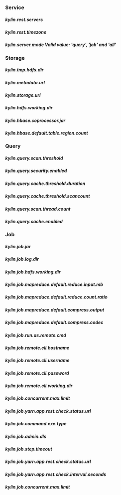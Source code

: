 ### Service
##### kylin.rest.servers 
##### kylin.rest.timezone
##### kylin.server.mode Valid value: 'query', 'job' and 'all'

### Storage
##### kylin.tmp.hdfs.dir
##### kylin.metadata.url
##### kylin.storage.url 
##### kylin.hdfs.working.dir
##### kylin.hbase.coprocessor.jar 
##### kylin.hbase.default.table.region.count 

### Query
##### kylin.query.scan.threshold
##### kylin.query.security.enabled 
##### kylin.query.cache.threshold.duration
##### kylin.query.cache.threshold.scancount
##### kylin.query.scan.thread.count
##### kylin.query.cache.enabled

### Job
##### kylin.job.jar 
##### kylin.job.log.dir
##### kylin.job.hdfs.working.dir
##### kylin.job.mapreduce.default.reduce.input.mb
##### kylin.job.mapreduce.default.reduce.count.ratio
##### kylin.job.mapreduce.default.compress.output
##### kylin.job.mapreduce.default.compress.codec
##### kylin.job.run.as.remote.cmd
##### kylin.job.remote.cli.hostname
##### kylin.job.remote.cli.username
##### kylin.job.remote.cli.password
##### kylin.job.remote.cli.working.dir
##### kylin.job.concurrent.max.limit
##### kylin.job.yarn.app.rest.check.status.url
##### kylin.job.command.exe.type
##### kylin.job.admin.dls
##### kylin.job.step.timeout
##### kylin.job.yarn.app.rest.check.status.url
##### kylin.job.yarn.app.rest.check.interval.seconds
##### kylin.job.concurrent.max.limit